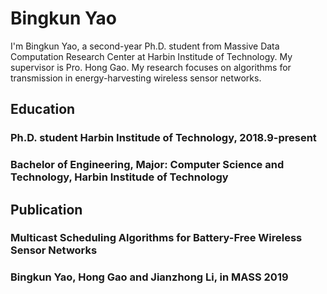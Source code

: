 # Bingkun Yao
I'm Bingkun Yao, a second-year Ph.D. student from Massive Data Computation Research Center at Harbin Institude of Technology. My supervisor is Pro. Hong Gao. My research focuses on algorithms for transmission in energy-harvesting wireless sensor networks.
## Education
### Ph.D. student Harbin Institude of Technology, 2018.9-present
### Bachelor of Engineering, Major: Computer Science and Technology, Harbin Institude of Technology
## Publication
### Multicast Scheduling Algorithms for Battery-Free Wireless Sensor Networks
### Bingkun Yao, Hong Gao and Jianzhong Li, in MASS 2019
